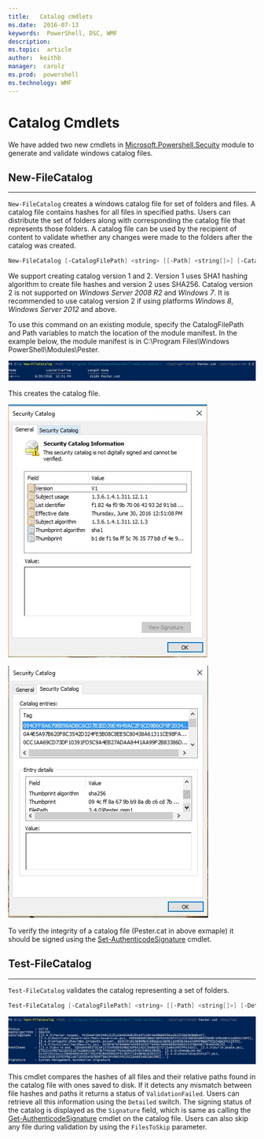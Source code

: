 ```yaml
---
title:   Catalog cmdlets
ms.date:  2016-07-13
keywords:  PowerShell, DSC, WMF
description:  
ms.topic:  article
author:  keithb
manager:  carolz
ms.prod:  powershell
ms.technology: WMF
---
```

# Catalog Cmdlets  

We have added two new cmdlets in [Microsoft.Powershell.Secuity](https://technet.microsoft.com/en-us/library/hh847877.aspx) module to generate and validate windows catalog files.  

## New-FileCatalog 
--------------------------------

`New-FileCatalog` creates a windows catalog file for set of folders and files. A catalog file contains hashes for all files in specified paths. Users can distribute the set of folders along with 
corresponding the catalog file that represents those folders. A catalog file can be used by the recipient of content to validate whether any changes were made to the folders after 
the catalog was created.    

```PowerShell
New-FileCatalog [-CatalogFilePath] <string> [[-Path] <string[]>] [-CatalogVersion <int>] [-WhatIf] [-Confirm] [<CommonParameters>]
```
We support creating catalog version 1 and 2. Version 1 uses SHA1 hashing algorithm to create file hashes and version 2 uses SHA256. Catalog version 2 is not supported on 
*Windows Server 2008 R2* and *Windows 7*. It is recommended to use catalog version 2 if using platforms *Windows 8*, *Windows Server 2012* and above.  

To use this command on an existing module, specify the CatalogFilePath and Path variables to match the location of the module manifest. In the example below, the module manifest is in 
C:\Program Files\Windows PowerShell\Modules\Pester. 

![](../images/NewFileCatalog.jpg)

This creates the catalog file. 

![](../images/CatalogFile1.jpg)  

![](../images/CatalogFile2.jpg) 

To verify the integrity of a catalog file (Pester.cat in above exmaple) it should be signed using the [Set-AuthenticodeSignature](https://technet.microsoft.com/library/hh849819.aspx) cmdlet.   


## Test-FileCatalog 
--------------------------------

`Test-FileCatalog` validates the catalog representing a set of folders. 

```PowerShell
Test-FileCatalog [-CatalogFilePath] <string> [[-Path] <string[]>] [-Detailed] [-FilesToSkip <string[]>] [-WhatIf] [-Confirm] [<CommonParameters>]
```

![](../images/TestFileCatalog.jpg)

This cmdlet compares the hashes of all files and their relative paths found in the catalog file with ones saved to disk. If it detects any mismatch between file hashes and paths it returns
a status of `ValidationFailed`. 
Users can retrieve all this information using the `Detailed` switch. The signing status of the catalog is displayed as the `Signature` field, which is same as 
calling the [Get-AuthenticodeSignature](https://technet.microsoft.com/en-us/library/hh849805.aspx) cmdlet on the catalog file. 
Users can also skip any file during validation by using the `FilesToSkip` parameter. 
